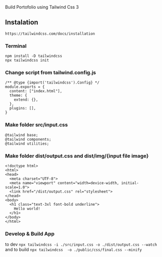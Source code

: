 Build Portofolio using Tailwind Css 3

## Instalation

```
https://tailwindcss.com/docs/installation

```

### Terminal

```
npm install -D tailwindcss
npx tailwindcss init
```

### Change script from tailwind.config.js

```
/** @type {import('tailwindcss').Config} */
module.exports = {
  content: ["index.html"],
  theme: {
    extend: {},
  },
  plugins: [],
}
```

### Make folder src/input.css

```
@tailwind base;
@tailwind components;
@tailwind utilities;
```

### Make folder dist/output.css and dist/img/{input file image}

```
<!doctype html>
<html>
<head>
  <meta charset="UTF-8">
  <meta name="viewport" content="width=device-width, initial-scale=1.0">
  <link href="/dist/output.css" rel="stylesheet">
</head>
<body>
  <h1 class="text-3xl font-bold underline">
    Hello world!
  </h1>
</body>
</html>
```

### Develop & Build App

to dev `npx tailwindcss -i ./src/input.css -o ./dist/output.css --watch`
and
to build `npx tailwindcss  -o ./public/css/final.css --minify`
